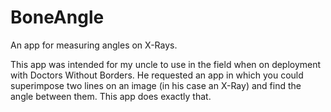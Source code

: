# BoneAngle
An app for measuring angles on X-Rays.

This app was intended for my uncle to use in the field when on deployment with Doctors Without Borders. He requested an app in which you could superimpose two lines on an image (in his case an X-Ray) and find the angle between them. This app does exactly that.

